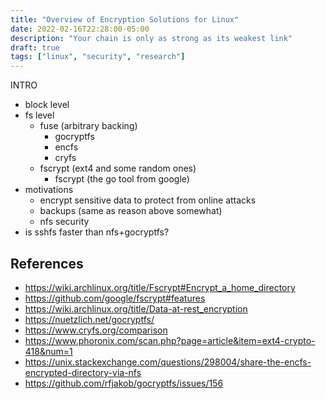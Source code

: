 ```yaml
---
title: "Overview of Encryption Solutions for Linux"
date: 2022-02-16T22:28:00-05:00
description: "Your chain is only as strong as its weakest link"
draft: true
tags: ["linux", "security", "research"]
---
```


INTRO

- block level
- fs level
  - fuse (arbitrary backing)
    - gocryptfs
    - encfs
    - cryfs
  - fscrypt (ext4 and some random ones)
    - fscrypt (the go tool from google)
- motivations
  - encrypt sensitive data to protect from online attacks
  - backups (same as reason above somewhat)
  - nfs security
- is sshfs faster than nfs+gocryptfs?

## References

- https://wiki.archlinux.org/title/Fscrypt#Encrypt_a_home_directory
- https://github.com/google/fscrypt#features
- https://wiki.archlinux.org/title/Data-at-rest_encryption
- https://nuetzlich.net/gocryptfs/
- https://www.cryfs.org/comparison
- https://www.phoronix.com/scan.php?page=article&item=ext4-crypto-418&num=1
- https://unix.stackexchange.com/questions/298004/share-the-encfs-encrypted-directory-via-nfs
- https://github.com/rfjakob/gocryptfs/issues/156
